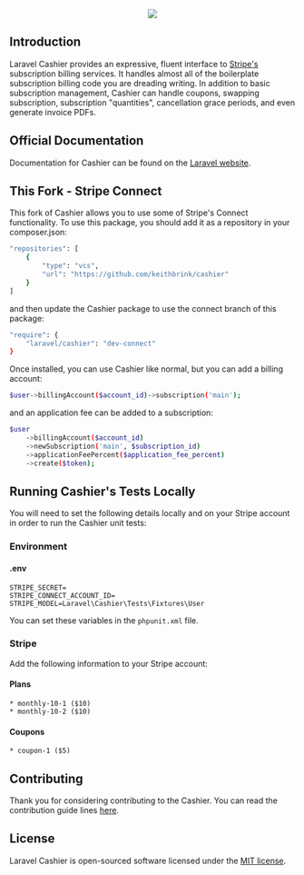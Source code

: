 <p align="center"><img src="https://laravel.com/assets/img/components/logo-cashier.svg"></p>

## Introduction

Laravel Cashier provides an expressive, fluent interface to [Stripe's](https://stripe.com) subscription billing services. It handles almost all of the boilerplate subscription billing code you are dreading writing. In addition to basic subscription management, Cashier can handle coupons, swapping subscription, subscription "quantities", cancellation grace periods, and even generate invoice PDFs.

## Official Documentation

Documentation for Cashier can be found on the [Laravel website](http://laravel.com/docs/billing).

## This Fork - Stripe Connect

This fork of Cashier allows you to use some of Stripe's Connect functionality. To use this package, you should add it as a repository in your composer.json:

```bash
"repositories": [
    {
        "type": "vcs",
        "url": "https://github.com/keithbrink/cashier"
    }
]
```

and then update the Cashier package to use the connect branch of this package:

```bash
"require": {
    "laravel/cashier": "dev-connect"
}
```

Once installed, you can use Cashier like normal, but you can add a billing account:

```bash
$user->billingAccount($account_id)->subscription('main');
```

and an application fee can be added to a subscription:

```bash
$user
    ->billingAccount($account_id)
    ->newSubscription('main', $subscription_id)
    ->applicationFeePercent($application_fee_percent)
    ->create($token);
```

## Running Cashier's Tests Locally

You will need to set the following details locally and on your Stripe account in order to run the Cashier unit tests:

### Environment

#### .env

    STRIPE_SECRET=
    STRIPE_CONNECT_ACCOUNT_ID=
    STRIPE_MODEL=Laravel\Cashier\Tests\Fixtures\User

You can set these variables in the `phpunit.xml` file.

### Stripe

Add the following information to your Stripe account:

#### Plans

    * monthly-10-1 ($10)
    * monthly-10-2 ($10)

#### Coupons

    * coupon-1 ($5)

## Contributing

Thank you for considering contributing to the Cashier. You can read the contribution guide lines [here](contributing.md).

## License

Laravel Cashier is open-sourced software licensed under the [MIT license](http://opensource.org/licenses/MIT).
